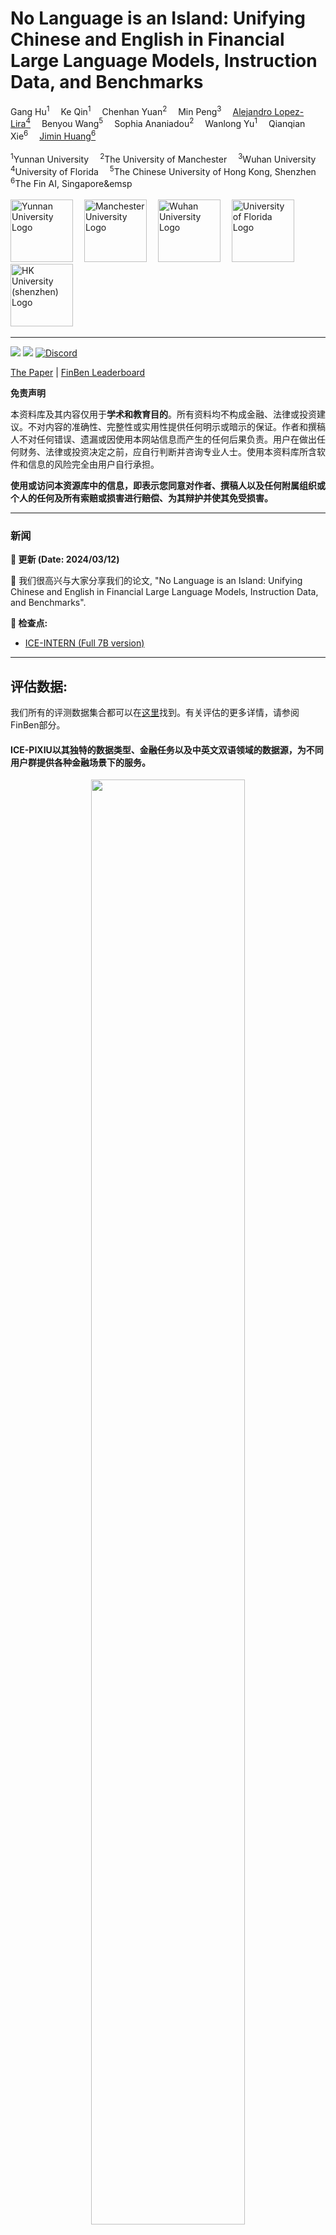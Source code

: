
No Language is an Island: Unifying Chinese and English in Financial Large Language Models, Instruction Data, and Benchmarks
=======
<div>
<div align="left">
    <a target='_blank'>Gang Hu<sup>1</sup></span>&emsp;
    <a target='_blank'>Ke Qin<sup>1</sup></span>&emsp;
    <a target='_blank'>Chenhan Yuan<sup>2</sup></span>&emsp;
    <a target='_blank'>Min Peng<sup>3</sup></a>&emsp;
    <a href='https://warrington.ufl.edu/directory/person/12693/' target='_blank'>Alejandro Lopez-Lira<sup>4</sup></a>&emsp;
    <a target='_blank'>Benyou Wang<sup>5</sup></a>&emsp;
    <a target='_blank'>Sophia Ananiadou<sup>2</sup></a>&emsp;
    <a target='_blank'>Wanlong Yu<sup>1</sup></a>&emsp;
    <a target='_blank'>Qianqian Xie<sup>6</sup></a>&emsp;
    <a href='' target='_blank'>Jimin Huang<sup>6</sup></a>
</div>
<br />

<div align="left">
    <sup>1</sup>Yunnan University&emsp;
    <sup>2</sup>The University of Manchester&emsp;
    <sup>3</sup>Wuhan University&emsp;
    <sup>4</sup>University of Florida&emsp;
    <sup>5</sup>The Chinese University of Hong Kong, Shenzhen&emsp;
    <sup>6</sup>The Fin AI, Singapore&emsp
</div>
<br />

<div align="left">
    <img src='https://i.postimg.cc/DfB8jxV1/ynu.png' alt='Yunnan University Logo' height='100px'>&emsp;
    <img src='https://assets.manchester.ac.uk/corporate/images/design/logo-university-of-manchester.png' alt='Manchester University Logo' height='100px'>&emsp;
    <img src='https://i.postimg.cc/CLtkBwz7/57-EDDD9-FB0-DF712-F3-AB627163-C2-1-EF15655-13-FCA.png' alt='Wuhan University Logo' height='100px'>&emsp;
    <img src='https://i.postimg.cc/XY1s2RHD/University-of-Florida-Logo-1536x864.jpg' alt='University of Florida Logo' height='100px'>&emsp;        
    <img src='https://encrypted-tbn0.gstatic.com/images?q=tbn:ANd9GcQeMTMkJVT6g36_LN-8qJ4nMvgT3vM5spUHV3ITRYbym1CEg4Af5Shlp5jX2sWtDFtTK9I&usqp=CAU' alt='HK University (shenzhen) Logo' height='100px'>&emsp;
    
</div>

-----------------

[![](https://img.shields.io/badge/pixiu-v0.1-gold)](https://github.com/The-FinAI/PIXIU)
[![](https://black.readthedocs.io/en/stable/_static/license.svg)](https://github.com/YY0649/ICE-PIXIU/blob/master/LICENSE)
[![Discord](https://img.shields.io/discord/1146837080798933112)](https://discord.gg/HRWpUmKB)

[The Paper](https://arxiv.org/abs/2403.06249) | [FinBen Leaderboard](https://huggingface.co/spaces/ChanceFocus/flare)

**免责声明**

本资料库及其内容仅用于**学术和教育目的**。所有资料均不构成金融、法律或投资建议。不对内容的准确性、完整性或实用性提供任何明示或暗示的保证。作者和撰稿人不对任何错误、遗漏或因使用本网站信息而产生的任何后果负责。用户在做出任何财务、法律或投资决定之前，应自行判断并咨询专业人士。使用本资料库所含软件和信息的风险完全由用户自行承担。

**使用或访问本资源库中的信息，即表示您同意对作者、撰稿人以及任何附属组织或个人的任何及所有索赔或损害进行赔偿、为其辩护并使其免受损害。**

---

### 新闻
**📢 更新 (Date: 2024/03/12)**

🐹 我们很高兴与大家分享我们的论文, "No Language is an Island: Unifying Chinese and English in Financial Large Language Models, Instruction Data, and Benchmarks".



**📯  检查点:** 

- [ICE-INTERN (Full 7B version)](https://huggingface.co/jasion/ICE-INTERN-Full-7B)

---

## 评估数据:

我们所有的评测数据集合都可以在[这里](https://huggingface.co/collections/ChanceFocus/flare-evaluation-datasets-chinese-65292963a8cd8847517204a2)找到。有关评估的更多详情，请参阅FinBen部分。


#### ICE-PIXIU以其独特的数据类型、金融任务以及中英文双语领域的数据源，为不同用户群提供各种金融场景下的服务。
<p align="center" width="100%">    
<img src="https://i.postimg.cc/7hz09pVX/20240311170038.jpg" width="70%" height="77%">
</p>

#### 描述 ICE-PIXIU 在不同语言能力、数据类型、金融 NLP 任务、特定金融任务和数据集之间分布的旭日图
<p align="center" width="100%">
<img src="https://i.postimg.cc/3RYMCvHc/20240311171548.png" width="40%" height="40%">
</p>

**数据集**
> Sentiment Analysis
- [FinBen (FinBen-zh-fe)](https://huggingface.co/datasets/ChanceFocus/flare-zh-fe)
- [FinBen (FinBen-zh-stockb)](https://huggingface.co/datasets/ChanceFocus/flare-zh-stockb)
- [FinBen (FinBen-zh-fpb)](https://huggingface.co/datasets/ChanceFocus/flare-zh-fpb)
- [FinBen (FinBen-zh-fiqasa)](https://huggingface.co/datasets/ChanceFocus/flare-zh-fiqasa)
- [FinBen (FinBen-en-fpb)](https://huggingface.co/datasets/ChanceFocus/en-fpb)
- [FinBen (FinBen-en-fiqasa)](https://huggingface.co/datasets/ChanceFocus/flare-fiqasa)
- [FinBen (FinBen-en-fomc)](https://huggingface.co/datasets/ChanceFocus/flare-fomc)
>Semantic Matching
- [FinBen (FinBen-zh-afqmc)](https://huggingface.co/datasets/ChanceFocus/flare-zh-afqmc)
- [FinBen (FinBen-zh-corpus)](https://huggingface.co/datasets/ChanceFocus/flare-zh-corpus)
> News Classification
- [FinBen (FinBen-zh-nl)](https://huggingface.co/datasets/ChanceFocus/flare-zh-nl)
- [FinBen (FinBen-zh-nl2)](https://huggingface.co/datasets/ChanceFocus/flare-zh-nl2)
> Negative Judgment
- [FinBen (FinBen-zh-nsp)](https://huggingface.co/datasets/ChanceFocus/flare-zh-nsp)
> Answer Selection
- [FinBen (FinBen-zh-fineval)](https://huggingface.co/datasets/ChanceFocus/flare-zh-fineval)
> Relationship Extraction
- [FinBen (FinBen-zh-re)](https://huggingface.co/datasets/ChanceFocus/flare-zh-re)
> Event Detection
- [FinBen (FinBen-zh-19ccks)](https://huggingface.co/datasets/ChanceFocus/flare-zh-19ccks)
- [FinBen (FinBen-zh-20ccks)](https://huggingface.co/datasets/ChanceFocus/flare-zh-20ccks)
- [FinBen (FinBen-zh-21ccks)](https://huggingface.co/datasets/ChanceFocus/flare-zh-21ccks)
- [FinBen (FinBen-zh-22ccks)](https://huggingface.co/datasets/ChanceFocus/flare-zh-22ccks)
> Entity Recognition
- [FinBen (FinBen-zh-ner)](https://huggingface.co/datasets/ChanceFocus/flare-zh-ner)
- [FinBen (FinBen-en-ner)](https://huggingface.co/datasets/ChanceFocus/flare-ner)
- [FinBen (FinBen-en-finer-ord)](https://huggingface.co/datasets/ChanceFocus/flare-finer-ord)
> Question Answering
- [FinBen (FinBen-zh-qa)](https://huggingface.co/datasets/ChanceFocus/flare-zh-qa)
- [FinBen (FinBen-zh-finqa)](https://huggingface.co/datasets/ChanceFocus/flare-zh-finqa)
- [FinBen (FinBen-zh-convfinqa)](https://huggingface.co/datasets/ChanceFocus/flare-zh-convfinqa)
- [FinBen (FinBen-en-finqa)](https://huggingface.co/datasets/ChanceFocus/flare-finqa)
- [FinBen (FinBen-en-convfinqa)](https://huggingface.co/datasets/ChanceFocus/flare-convfinqa)
> Classification
- [FinBen (FinBen-zh-headlines)](https://huggingface.co/datasets/ChanceFocus/flare-zh-headlines)
- [FinBen (FinBen-en-headlines)](https://huggingface.co/datasets/ChanceFocus/flare-headlines)
> Stock Forecasting
- [FinBen (FinBen-zh-stocka)](https://huggingface.co/datasets/ChanceFocus/flare-zh-stocka)
- [FinBen (FinBen-zh-bigdata)](https://huggingface.co/datasets/ChanceFocus/flare-zh-bigdata)
- [FinBen (FinBen-zh-acl)](https://huggingface.co/datasets/ChanceFocus/flare-zh-acl)
- [FinBen (FinBen-zh-cikm)](https://huggingface.co/datasets/ChanceFocus/flare-zh-cikm)
- [FinBen (FinBen-en-bigdata)](https://huggingface.co/datasets/TheFinAI/en-forecasting-bigdata)
- [FinBen (FinBen-en-acl)](https://huggingface.co/datasets/ChanceFocus/flare-sm-acl)
- [FinBen (FinBen-en-cikm)](https://huggingface.co/datasets/ChanceFocus/flare-sm-cikm)
> Credit Scoring
- [FinBen (FinBen-en-german)](https://huggingface.co/datasets/ChanceFocus/flare-german)
- [FinBen (FinBen-en-australian)](https://huggingface.co/datasets/ChanceFocus/flare-australian)
> Text Summarization
- [FinBen (FinBen-zh-na)](https://huggingface.co/datasets/ChanceFocus/flare-zh-na)
- [FinBen (FinBen-en-ectsum)](https://huggingface.co/datasets/ChanceFocus/flare-ectsum)
- [FinBen (FinBen-en-edtsum)](https://huggingface.co/datasets/ChanceFocus/flare-edtsum)


---

## 概述

**FinBen_ZH** 是一项专注于中文金融领域的基石计划，旨在促进专为中文金融环境定制的大型语言模型（LLMs）的进展、完善和评估。FinBen_ZH 是 PIXIU 更大范围工作的一个重要部分，证明了我们在利用 LLMs 能力方面的承诺，确保中文世界的金融专业人士和爱好者拥有顶级的语言工具。

### 主要特征

- **公开资源**: ICE-PIXIU 公开提供财务 LLM、教学调整数据和评估基准中的数据集，以鼓励公开研究和透明度。
- **多任务**: ICE-PIXIU 中的指令调整数据和基准涵盖了一系列不同的金融任务。
- **多模态**: ICE-PIXIU 的指令调整数据和基准由多模态金融数据组成，包括股票走势预测任务的时间序列数据。它涵盖各种类型的金融文本，包括报告、新闻报道、推特和监管文件。
- **多样性**: 与以往主要侧重于金融 NLP 任务的基准不同，ICE-PIXIU 的评估基准包括与真实世界场景相一致的关键金融预测任务，因此更具挑战性。

---

## FinBen_ZH: 金融语言理解和预测评估基准

在本节中，我们将提供 ICE-INTERN 与其他领先模型（包括 Baichuan、ChatGPT、Qwen 等）相比的详细性能分析。为了进行分析，我们选择了一系列任务和指标，涵盖了金融自然语言处理和金融预测的各个方面。

### 任务

| Data                  | Task                             | Raw    | Data Types                | Modalities        | License         | Paper |
| --------------------- | -------------------------------- | ------ | ------------------------- | ----------------- | --------------- | ----- |
| AFQMC                 | 语义匹配                         | 38,650  | 提问数据, 对话            | 文本              | Apache-2.0      | [1]   |
| corpus                | 语义匹配                         | 120,000 | 提问数据, 对话            | 文本              | Public          | [2]   |
| stockA                | 股票分类                         | 14,769  | 新闻, 历史价格            | 文本, 时间序列     | Public          | [3]   |
| Fineval               | 多项选择                         | 1,115   | 金融考试                  | 文本              | Apache-2.0      | [4]   |
| NL                    | 新闻分类                         | 7,955   | 新闻报道                  | 文本              | Public          | [5]   |
| NL2                   | 新闻分类                         | 7,955   | 新闻报道                  | 文本              | Public          | [5]   |
| NSP                   | 负面新闻判断                     | 4,499   | 新闻、社交媒体文本         | 文本              | Public          | [5]   |
| RE                    | 关系识别                         | 14,973  | 新闻、实体对              | 文本              | Public          | [5]   |
| FE                    | 情感分析                         | 18,177  | 金融社交媒体文本           | 文本              | Public         | [5]   |
| stockB                | 情感分析                         | 9,812   | 金融社交媒体文本           | 文本              | Apache-2.0     | [6]   |
| QA                    | 金融问答                         | 22,375  | 财经新闻公告              | 文本, 表格         | Public         | [5]   |
| NA                    | 文本摘要                         | 32,400  | 新闻文章、公告            | 文本               | Public         | [5]   |
| 19CCKS                | 事件主体提取                     | 156,834 | 新闻报道                  | 文本               | CC BY-SA 4.0   | [7]   |
| 20CCKS                | 事件主体提取                     | 372,810 | 新闻报道                  | 文本               | CC BY-SA 4.0   | [8]   |
| 21CCKS                | 事件因果关系抽取                 | 8,000   | 新闻报道                   | 文本              | CC BY-SA 4.0   | [9]   |
| 22CCKS                | 事件主体提取                     | 109,555 | 新闻报道                  | 文本              | CC BY-SA 4.0   | [10]   |
| CNER                  | 命名实体识别                     | 1,685   | 新闻报道                  | 文本              | Public         | [11]   |
| CFPB                  | 情感分析                         | 4,845   | 新闻                      | 文本              | MIT license    | [12]   |
| CFIQASA               | 情感分析                         | 1,173   | 新闻头条、推文            | 文本              | MIT license    | [12]   |
| CHeadlines            | 新闻标题分类                     | 11,412  | 新闻头条                  | 文本              | MIT license    | [12]   |
| CBigData              | 股票走势预测                     | 7,164   | 推文、历史价格             | 文本, 时间序列     | MIT license    | [12] |
| CACL                  | 股票走势预测                     | 27,053  | 推文、历史价格             | 文本, 时间序列     | MIT license    | [12] |
| CCIKM                 | 股票走势预测                     | 4,967   | 推文、历史价格             | 文本, 时间序列     | MIT license    | [12] |
| CFinQA                | 金融问答                         | 14,900  | 收益报告                  | 文本, 表格         | MIT license    | [12] |
| CConvFinQA            | 多轮问答                         | 48,364  | 收益报告                  | 文本, 表格         | MIT license    | [12] |

1. Xu L, Hu H, Zhang X, et al. CLUE: A Chinese language understanding evaluation benchmark[J]. arXiv preprint arXiv:2004.05986, 2020.
2. Jing Chen, Qingcai Chen, Xin Liu, Haijun Yang, Daohe Lu, and Buzhou Tang. 2018. The BQ Corpus: A Large-scale Domain-specific Chinese Corpus For Sentence Semantic Equivalence Identification. In Proceedings of the 2018 Conference on Empirical Methods in Natural Language Processing, pages 4946–4951, Brussels, Belgium. Association for Computational Linguistics.
3. Jinan Zou, Haiyao Cao, Lingqiao Liu, Yuhao Lin, Ehsan Abbasnejad, and Javen Qinfeng Shi. 2022. Astock: A New Dataset and Automated Stock Trading based on Stock-specific News Analyzing Model. In Proceedings of the Fourth Workshop on Financial Technology and Natural Language Processing (FinNLP), pages 178–186, Abu Dhabi, United Arab Emirates (Hybrid). Association for Computational Linguistics.
4. Zhang L, Cai W, Liu Z, et al. FinEval: A Chinese Financial Domain Knowledge Evaluation Benchmark for Large Language Models[J]. arxiv preprint arxiv:2308.09975, 2023.
5. Lu D, Liang J, Xu Y, et al. BBT-Fin: Comprehensive Construction of Chinese Financial Domain Pre-trained Language Model, Corpus and Benchmark[J]. arxiv preprint arxiv:2302.09432, 2023.
6. https://huggingface.co/datasets/kuroneko5943/stock11
7. https://www.biendata.xyz/competition/ccks_2019_4/
8. https://www.biendata.xyz/competition/ccks_2020_4_1/
9. https://www.biendata.xyz/competition/ccks_2021_task6_2/
10. https://www.biendata.xyz/competition/ccks2022_eventext/
11. Jia C, Shi Y, Yang Q, et al. Entity enhanced BERT pre-training for Chinese NER[C]//Proceedings of the 2020 Conference on Empirical Methods in Natural Language Processing (EMNLP). 2020: 6384-6396.
12. Xie Q, Han W, Zhang X, et al. PIXIU: A Large Language Model, Instruction Data and Evaluation Benchmark for Finance[J]. arXiv preprint arXiv:2306.05443, 2023.

---

### 评估

#### 准备工作
##### 本地安装
```bash
git clone https://github.com/chancefocus/PIXIU.git --recursive
cd PIXIU
pip install -r requirements.txt
cd PIXIU/src/financial-evaluation
pip install -e .[multilingual]
```
##### Docker 镜像
```bash
sudo bash scripts/docker_run.sh
```
以上命令会启动一个 docker 容器，你可以根据自己的环境修改 `docker_run.sh`。我们通过运行 `sudo docker pull tothemoon/pixiu:latest` 来提供预编译镜像。

```bash
docker run --gpus all --ipc=host --ulimit memlock=-1 --ulimit stack=67108864 \
    --network host \
    --env https_proxy=$https_proxy \
    --env http_proxy=$http_proxy \
    --env all_proxy=$all_proxy \
    --env HF_HOME=$hf_home \
    -it [--rm] \
    --name pixiu \
    -v $pixiu_path:$pixiu_path \
    -v $hf_home:$hf_home \
    -v $ssh_pub_key:/root/.ssh/authorized_keys \
    -w $workdir \
    $docker_user/pixiu:$tag \
    [--sshd_port 2201 --cmd "echo 'Hello, world!' && /bin/bash"]
```
参数说明:
- `[]` 表示可忽略的参数
- `HF_HOME`: huggingface 缓存目录
- `sshd_port`: 容器的 sshd 端口，可以运行 `ssh -i private_key -p $sshd_port root@$ip` 来连接容器，默认为 22001
- `--rm`: 退出容器时移除容器（即 `CTRL + D`）

#### 自动化任务评估
在评估前, 请下载 [punto de control BART](https://drive.google.com/u/0/uc?id=1_7JfF7KOInb7ZrxKHIigTMR4ChVET01m&export=download) 到 `src/metrics/BARTScore/bart_score.pth`.

如需进行自动评估，请按照以下说明操作：

1. Transformador Huggingface

要评估 HuggingFace Hub 上托管的模型（例如，ICE-INTERN-Full-7B），请使用此命令：

```bash
python eval.py \
    --model "hf-causal-llama" \
    --model_args "use_accelerate=True,pretrained=chancefocus/finma-7b-full,tokenizer=chancefocus/finma-7b-full,use_fast=False" \
    --tasks "flare_ner,flare_sm_acl,flare_fpb"
```

更多详情，请参阅 [lm_eval](https://github.com/EleutherAI/lm-evaluation-harness) 文档。

2. 商用接口

请注意，对于 NER 等任务，自动评估是基于特定模式进行的。这可能无法提取零镜头设置中的相关信息，导致性能相对低于之前的人工标注结果。

```bash
export OPENAI_API_SECRET_KEY=YOUR_KEY_HERE
python eval.py \
    --model gpt-4 \
    --tasks flare_zh_fe,flare_cner,flare_sm_acl
```

3.自托管评估

要运行推理后端，请执行以下操作：
```bash
bash scripts/run_interface.sh
```
注意，请根据您的环境要求调整run_interface.sh。

#### 预定义任务指标
| Task                                     | Metric                                 | Illustration                                                 |
| ---------------------------------------- | -------------------------------------- | ------------------------------------------------------------ |
| 分类                                     | Accuracy                               | 该指标表示正确预测的观测数据与总观测数据的比率。计算公式为（正确预测结果 + 错误预测结果）/总观测数据 |
| 分类                                     | F1 Score                               | F1 分数代表精确度和召回率的调和平均值，从而在这两个因素之间达成平衡。事实证明，在一个因素比另一个因素更重要的情况下，它特别有用。分数范围从 0 到 1，1 表示精确度和召回率均为满分，0 表示最差情况。此外，我们还提供了 F1 分数的 "加权 "和 "宏观 "版本。 |
| 分类                                     | Missing Ratio                          | 此指标计算任务中给定选项中未返回任何选项的响应比例。 |
| 分类                                     | Matthews Correlation Coefficient (MCC) | MCC 是一种评估二元分类质量的指标，其得分范围从 -1 到 +1 不等。得分 +1 表示完美预测，0 表示预测结果不优于随机概率，-1 表示预测结果完全相反。 |
| 序列标记                                 | F1 score                               | 在 "顺序标签 "任务中，我们使用了由 "seqeval "库计算的 F1 分数，这是一个强大的实体级评估指标。该指标要求预测实体和地面实况实体之间的实体跨度和类型完全匹配，以获得正确的评价。真阳性（TP）表示预测正确的实体，假阳性（FP）表示预测错误的实体或跨度/类型不匹配的实体，假阴性（FN）表示从地面实况中遗漏的实体。然后利用这些数量计算精确度、召回率和 F1 分数，其中 F1 分数代表精确度和召回率的调和平均值。 |
| 序列标记                                | Label F1 score                         | 该指标仅根据预测标签的正确性来评估模型性能，而不考虑实体跨度。 |
| 关系抽取                                | Precision                              | 精度衡量正确预测的关系在所有预测关系中的比例。它的计算方法是真阳性 （TP） 数除以真阳性和假阳性 （FP） 的总和。 |
| 关系抽取                                | Recall                                 | 召回率衡量的是在所有实际关系中正确预测关系的比例。它的计算方法是真阳性（TP）的数量除以真阳性和假阴性（FN）的总和。 |
| 关系抽取                                | F1 score                               | F1 分数是精确度和召回率的调和平均值，它能在这两个指标之间取得平衡。F1 分数在 1（精确度和召回率均为满分）时最佳，在 0 时最差。 |
| 提取和抽象总结                          | Rouge-L                                | 该指标评估系统与参考摘要之间的最长共同子序列（LCS）。LCS 自然考虑到了句子级结构的相似性，并自动识别最长的共现同序 n-gram。 |
| 提取和抽象总结                          | Rouge-N                                | 它测量的是系统生成的摘要与参考摘要之间 N 个词组（给定文本样本中 N 个项目的连续序列）的重叠度。N "可以是 1、2 或更多，ROUGE-1 和 ROUGE-2 通常分别用于评估单语法重叠和大语法重叠。 |
| 问答                                    | EmACC                                  | EMACC 对模型生成的答案与参考答案之间的精确匹配进行评估。换句话说，只有当模型生成的答案与参考答案一字不差地完全匹配时，模型生成的答案才被认为是正确的。 |

---

#### 部分类型数据示例
在问题解答（FinQA）、文本摘要（FinTS）、关系提取（FinRE）、事件检测（FinED）、实体识别（FinER）和新闻分类（FinNC）等特定金融任务中，各种 LLM 的输入和响应示例。
| Task       | Query                                 |     Baichuan-7B   |     GPT-4      |    ICE-INTERN-full-7B    |
| ---------- | ------------------------------------------------------------------------------------------------- | ----------------- | ------------------------------- | ---------------------------------- |
|FinQA       |浦东建设公告，公司子公司上海市浦东新区建设（集团）有限公司、上海浦兴路桥建设工程有限公司中标多项重大工程项目，中标金额总计为10.94亿元。***请问中标事件对应的主体有哪些?***|浦东建设、浦兴路桥、浦东建设(集团)|中标事件对应的主体有上海市浦东新区建设（集团）有限公司|上海市浦东新区建设（集团）有限公司,上海浦兴路桥建设工程有限公司|
|FinTS       |市场普遍预期日本央行将维持其超宽松货币政策不变，但知情人士表示，周二将公布的经济展望报告中，可能上调4月起财政年度的通胀预估。能源和原材料成本的上涨已将批发价格推高至40年来的最高水平，企业已开始将上涨的成本转嫁给消费者。近期通胀温和上升，主要是投入成本上升和日元疲软推动的，而不是强劲的国内需求。日本央行行长黑田东彦曾表示，物价上涨应该伴随着工资的强劲增长。***请对上述金融报道进行总结，给出具有中心主旨的摘要，回答要求尽量简短。***|日本央行行长黑田东彦曾表示，物价上涨应该伴随着工资的强劲增长。|日本央行预计将上调4月起的通胀预估，尽管市场普遍预期货币政策将保持超宽松。成本上涨推高批发价格，企业已将涨成本转嫁给消费者，但通胀主要由投入成本上升和日元疲软推动，而非国内需求强劲。|知情人士：日本央行可能上调4月起财政年度的通胀预估。|
|FinRE       |新希望集团销售额约为上市公司<N>倍有余,由于背靠农业帝国“希望系”, 资本市场一直预期集团能够向新希望股份注入农业资产, 如果集团资产整合启动, 新希望股份的股。***请分析上述涉及实体对(新希望股份,新希望集团)的关系。***|被收购|被注资|自己|
|FinED       |大智慧(601519)信披违规遭调查“互联网+”炒作或终结金鹰等多家基金公司高管离职 基民担忧业绩波动。***请分析上述金融报道中的事件类型及及其事件主体，并以‘事件类型，事件主体’的格式输出。***|套现约1.5亿元|交易违规, 大智慧|信批违规, 大智慧|
|FinER       |本公司非执行董事孙月英女士不再担任中国远洋海运集团有限公司总会计师和中远财务有限责任公司董事长。***请给出上述金融报道中存在的个人(’PER’)、组 织(’ORG’)或地点(’LOC’)的特定命 名实体，回答应遵循的格式’实体名称, 实体类型’。***|中国远洋海运集团有限公司，ORG|中远海运发展股份有限公司, ORG|孙月英, PER;中国远洋海运集团有限公司, ORG;中远财务有限责任公司, ORG|
|FinNC       |WTI原油涨幅回升至0.5\%，现报75.58美元/桶。***请对这个金融新闻报道进行分类，具体属于['中国','外国','国际','公司','行业','大盘','经济','政策','政治','期货','债券','房地产','外汇','虚拟货币','新冠','能源']中的哪些类别？***|~输出与内容无关~|国际,能源|国际期货|

---

## 引用

如果您在项目中使用了ICE-PIXIU，请引用我们的文章。

```
@misc{hu2024language,
      title={No Language is an Island: Unifying Chinese and English in Financial Large Language Models, Instruction Data, and Benchmarks}, 
      author={Gang Hu and Ke Qin and Chenhan Yuan and Min Peng and Alejandro Lopez-Lira and Benyou Wang and Sophia Ananiadou and Wanlong Yu and Jimin Huang and Qianqian Xie},
      year={2024},
      eprint={2403.06249},
      archivePrefix={arXiv},
      primaryClass={cs.CE}
}
```

---

## 许可证

ICE-PIXIU 采用 [MIT] 许可。有关详细信息，请参阅 [MIT](LICENSE) 文件。
